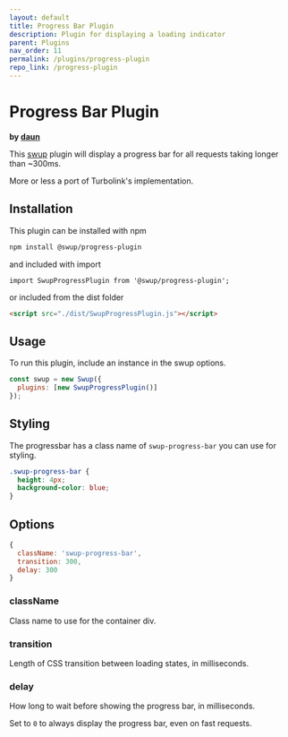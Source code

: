 ```yaml
---
layout: default
title: Progress Bar Plugin
description: Plugin for displaying a loading indicator 
parent: Plugins
nav_order: 11
permalink: /plugins/progress-plugin
repo_link: /progress-plugin
---
```


# Progress Bar Plugin

**by [daun](https://github.com/daun)**

This [swup](https://github.com/swup/swup) plugin will display a progress bar for
all requests taking longer than ~300ms.

More or less a port of Turbolink's implementation.

## Installation

This plugin can be installed with npm

```bash
npm install @swup/progress-plugin
```

and included with import

```shell
import SwupProgressPlugin from '@swup/progress-plugin';
```

or included from the dist folder

```html
<script src="./dist/SwupProgressPlugin.js"></script>
```

## Usage

To run this plugin, include an instance in the swup options.

```javascript
const swup = new Swup({
  plugins: [new SwupProgressPlugin()]
});
```

## Styling

The progressbar has a class name of `swup-progress-bar` you can use for styling.

```css
.swup-progress-bar {
  height: 4px;
  background-color: blue;
}
```

## Options

```javascript
{
  className: 'swup-progress-bar',
  transition: 300,
  delay: 300
}
```

### className

Class name to use for the container div.

### transition

Length of CSS transition between loading states, in milliseconds.

### delay

How long to wait before showing the progress bar, in milliseconds.

Set to `0` to always display the progress bar, even on fast requests.
